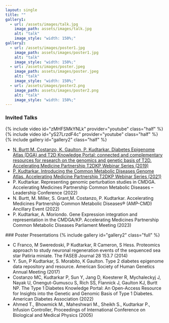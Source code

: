 ```yaml
---
layout: single
title: ""
gallery1:
  - url: /assets/images/talk.jpg
    image_path: assets/images/talk.jpg
    alt: "talk"
    image_style: "width: 150%;"
gallery2:
  - url: /assets/images/poster1.jpg
    image_path: assets/images/poster1.jpg
    alt: "talk"
    image_style: "width: 150%;"
  - url: /assets/images/poster.jpeg
    image_path: assets/images/poster.jpeg
    alt: "talk"
    image_style: "width: 150%;"
  - url: /assets/images/poster2.png
    image_path: assets/images/poster2.png
    alt: "talk"
    image_style: "width: 150%;"
---
```

### Invited Talks
{% include video id="zMHFSMkYNLk" provider="youtube" class="half" %}
{% include video id="yS27LrzdF4c" provider="youtube" class="half" %}
{% include gallery id="gallery2" class="half" %}
<ul>
<li><a href="https://www.youtube.com/watch?v=zMHFSMkYNLk&pp=ygUPcGFydWwga3VkdGFya2Fy">N. Burtt,M. Costanzo, K. Gaulton, P. Kudtarkar. Diabetes Epigenome Atlas (DGA) and T2D Knowledge Portal: connected and complementary resources for research on the genomics and genetic basis of T2D. Accelerating Medicine Partnership T2DKP Webinar Series (2019)</a></li>
<li><a href="https://www.youtube.com/watch?v=yS27LrzdF4c&t=1324s&pp=ygUPcGFydWwga3VkdGFya2Fy">P. Kudtarkar. Introducing the Common Metabolic Diseases Genome Atlas. Accelerating Medicine Partnership T2DKP Webinar Series (2021)</a></li>
<li>P. Kudtarkar. Representing genomic perturbation studies in CMDGA. Accelerating Medicines Partnership Common Metabolic Diseases –  Leadership Conference (2022)</li>
<li>N. Burtt, M. Miller, S. Grant,M. Costanzo, P. Kudtarkar. Accelerating Medicines Partnership Common Metabolic Diseases® (AMP-CMD) Ancillary Event (2022)</li>
<li>P. Kudtarkar, A. Moriondo. Gene Expression integration and representation in the CMDGA/KP. Accelerating Medicines Partnership Common Metabolic Diseases Parliament Meeting (2023)</li>
</ul>
### Poster Presentations
{% include gallery id="gallery2" class="full" %}
<ul>
<li>C Franco, M Sweredoski, P Kudtarkar, R Cameron, S Hess. Proteomics approach to study neuronal regeneration events of the sequenced sea star Patiria miniate. The FASEB Journal 28 153.7 (2014)</li>
<li>Y. Sun, P Kudtarkar, S. Morabito, K Gaulton. Type 2 diabetes epigenome data repository and resource. American Society of Human Genetics Annual Meeting (2017)</li>
<li>Costanzo MC, Kudtarkar P,  Sun Y, Jang D, Koesterer R, Mychaleckyj J, Nayak U, Onengut-Gumuscu S, Rich SS, Flannick J, Gaulton KJ, Burtt NP. The Type 1 Diabetes Knowledge Portal: An Open-Access Resource for Insights into the Genetic and Genomic Basis of Type 1 Diabetes. American Diabetes Association (2022)</li>
<li>Ahmed T., Bhowmick M., Maheshwari M., Sheikh S., Kudtarkar P., Infusion Controller, Proceedings of International Conference on Biological and Medical Physics (2005)</li>
</ul>
